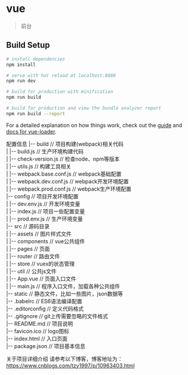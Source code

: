 # vue

>前台

## Build Setup

``` bash
# install dependencies
npm install

# serve with hot reload at localhost:8080
npm run dev

# build for production with minification
npm run build

# build for production and view the bundle analyzer report
npm run build --report
```

For a detailed explanation on how things work, check out the [guide](http://vuejs-templates.github.io/webpack/) and [docs for vue-loader](http://vuejs.github.io/vue-loader).

配置信息
|-- build       // 项目构建(webpack)相关代码  
| |-- build.js              // 生产环境构建代码  
| |-- check-version.js      // 检查node、npm等版本  
| |-- utils.js              // 构建工具相关  
| |-- webpack.base.conf.js  // webpack基础配置  
| |-- webpack.dev.conf.js   // webpack开发环境配置  
| |-- webpack.prod.conf.js  // webpack生产环境配置  
|-- config    // 项目开发环境配置  
| |-- dev.env.js            // 开发环境变量  
| |-- index.js              // 项目一些配置变量  
| |-- prod.env.js           // 生产环境变量  
|-- src // 源码目录  
| |-- assets                // 图片样式文件  
| |-- components            // vue公共组件  
| |-- pages                 // 页面  
| |-- router                // 路由文件  
| |-- store                 // vuex的状态管理  
| |-- util                  // 公共js文件  
| |-- App.vue               // 页面入口文件  
| |-- main.js               // 程序入口文件，加载各种公共组件  
|-- static                  // 静态文件，比如一些图片，json数据等  
|-- .babelrc                // ES6语法编译配置  
|-- .editorconfig           // 定义代码格式  
|-- .gitignore              // git上传需要忽略的文件格式  
|-- README.md               // 项目说明  
|-- favicon.ico             // logo图标  
|-- index.html              // 入口页面  
|-- package.json            // 项目基本信息  


关于项目详细介绍   请参考以下博客，博客地址为：https://www.cnblogs.com/tzy1997/p/10963403.html
